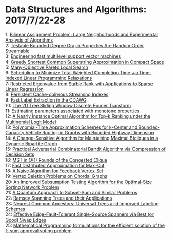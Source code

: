 # Data Structures and Algorithms: 2017/7/22-28  
1: [Bilinear Assignment Problem: Large Neighborhoods and Experimental  Analysis of Algorithms](https://doi.org/10.48550/arXiv.1707.07057)  
2: [Testable Bounded Degree Graph Properties Are Random Order Streamable](https://doi.org/10.48550/arXiv.1707.07334)  
3: [Engineering fast multilevel support vector machines](https://doi.org/10.48550/arXiv.1707.07657)  
4: [Greedy Shortest Common Superstring Approximation in Compact Space](https://doi.org/10.48550/arXiv.1707.07727)  
5: [Many-Objective Pareto Local Search](https://doi.org/10.48550/arXiv.1707.07899)  
6: [Scheduling to Minimize Total Weighted Completion Time via Time-Indexed  Linear Programming Relaxations](https://doi.org/10.48550/arXiv.1707.08039)  
7: [Restricted Eigenvalue from Stable Rank with Applications to Sparse  Linear Regression](https://doi.org/10.48550/arXiv.1707.08092)  
8: [Persistent Cache-oblivious Streaming Indexes](https://doi.org/10.48550/arXiv.1707.08186)  
9: [Fast Label Extraction in the CDAWG](https://doi.org/10.48550/arXiv.1707.08197)  
10: [The 2D Tree Sliding Window Discrete Fourier Transform](https://doi.org/10.48550/arXiv.1707.08213)  
11: [Estimating parameters associated with monotone properties](https://doi.org/10.48550/arXiv.1707.08225)  
12: [A Nearly Instance Optimal Algorithm for Top-k Ranking under the  Multinomial Logit Model](https://doi.org/10.48550/arXiv.1707.08238)  
13: [Polynomial-Time Approximation Schemes for k-Center and Bounded-Capacity  Vehicle Routing in Graphs with Bounded Highway Dimension](https://doi.org/10.48550/arXiv.1707.08270)  
14: [A Change-Sensitive Algorithm for Maintaining Maximal Bicliques in a  Dynamic Bipartite Graph](https://doi.org/10.48550/arXiv.1707.08272)  
15: [Practical Adversarial Combinatorial Bandit Algorithm via Compression of  Decision Sets](https://doi.org/10.48550/arXiv.1707.08300)  
16: [MST in O(1) Rounds of the Congested Clique](https://doi.org/10.48550/arXiv.1707.08484)  
17: [Fast Distributed Approximation for Max-Cut](https://doi.org/10.48550/arXiv.1707.08496)  
18: [A Naive Algorithm for Feedback Vertex Set](https://doi.org/10.48550/arXiv.1707.08684)  
19: [Vertex Deletion Problems on Chordal Graphs](https://doi.org/10.48550/arXiv.1707.08690)  
20: [An Improved Subsumption Testing Algorithm for the Optimal-Size Sorting  Network Problem](https://doi.org/10.48550/arXiv.1707.08725)  
21: [A Quantum Approach to Subset-Sum and Similar Problems](https://doi.org/10.48550/arXiv.1707.08730)  
22: [Ramsey Spanning Trees and their Applications](https://doi.org/10.48550/arXiv.1707.08769)  
23: [Nearest Common Ancestors: Universal Trees and Improved Labeling Schemes](https://doi.org/10.48550/arXiv.1707.08807)  
24: [Effective Edge-Fault-Tolerant Single-Source Spanners via Best (or Good)  Swap Edges](https://doi.org/10.48550/arXiv.1707.08861)  
25: [Mathematical Programming formulations for the efficient solution of the  $k$-sum approval voting problem](https://doi.org/10.48550/arXiv.1707.09225)  